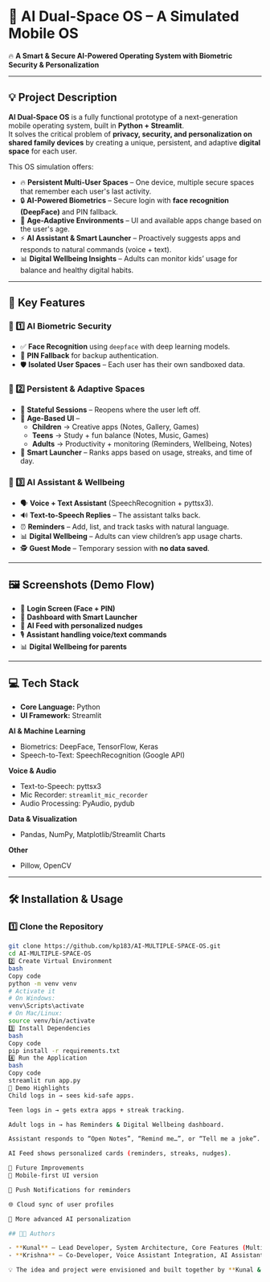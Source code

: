 # 🚀 AI Dual-Space OS – A Simulated Mobile OS

🔥 **A Smart & Secure AI-Powered Operating System with Biometric Security & Personalization**

---

## 💡 Project Description

**AI Dual-Space OS** is a fully functional prototype of a next-generation mobile operating system, built in **Python + Streamlit**.  
It solves the critical problem of **privacy, security, and personalization on shared family devices** by creating a unique, persistent, and adaptive **digital space** for each user.

This OS simulation offers:

- 🔥 **Persistent Multi-User Spaces** – One device, multiple secure spaces that remember each user's last activity.  
- 🔒 **AI-Powered Biometrics** – Secure login with **face recognition (DeepFace)** and PIN fallback.  
- 🎯 **Age-Adaptive Environments** – UI and available apps change based on the user's age.  
- ⚡ **AI Assistant & Smart Launcher** – Proactively suggests apps and responds to natural commands (voice + text).  
- 📊 **Digital Wellbeing Insights** – Adults can monitor kids’ usage for balance and healthy digital habits.  

---

## 🚀 Key Features

### 🔐 1️⃣ AI Biometric Security
- ✅ **Face Recognition** using `deepface` with deep learning models.  
- 🔢 **PIN Fallback** for backup authentication.  
- 🛡️ **Isolated User Spaces** – Each user has their own sandboxed data.  

### 📱 2️⃣ Persistent & Adaptive Spaces
- 🔁 **Stateful Sessions** – Reopens where the user left off.  
- 🎨 **Age-Based UI** –  
  - **Children** → Creative apps (Notes, Gallery, Games)  
  - **Teens** → Study + fun balance (Notes, Music, Games)  
  - **Adults** → Productivity + monitoring (Reminders, Wellbeing, Notes)  
- 🚀 **Smart Launcher** – Ranks apps based on usage, streaks, and time of day.  

### 🤖 3️⃣ AI Assistant & Wellbeing
- 🗣️ **Voice + Text Assistant** (SpeechRecognition + pyttsx3).  
- 🔊 **Text-to-Speech Replies** – The assistant talks back.  
- ⏰ **Reminders** – Add, list, and track tasks with natural language.  
- 📊 **Digital Wellbeing** – Adults can view children’s app usage charts.  
- 🕵️ **Guest Mode** – Temporary session with **no data saved**.  

---

## 🖼️ Screenshots (Demo Flow)

- 🔐 **Login Screen (Face + PIN)**  
- 📲 **Dashboard with Smart Launcher**  
- 🧠 **AI Feed with personalized nudges**  
- 🎙️ **Assistant handling voice/text commands**  
- 📊 **Digital Wellbeing for parents**  

---

## 💻 Tech Stack

- **Core Language:** Python  
- **UI Framework:** Streamlit  

**AI & Machine Learning**
- Biometrics: DeepFace, TensorFlow, Keras  
- Speech-to-Text: SpeechRecognition (Google API)  

**Voice & Audio**
- Text-to-Speech: pyttsx3  
- Mic Recorder: `streamlit_mic_recorder`  
- Audio Processing: PyAudio, pydub  

**Data & Visualization**
- Pandas, NumPy, Matplotlib/Streamlit Charts  

**Other**
- Pillow, OpenCV  

---

## 🛠️ Installation & Usage

### 1️⃣ Clone the Repository
```bash
git clone https://github.com/kp183/AI-MULTIPLE-SPACE-OS.git
cd AI-MULTIPLE-SPACE-OS
2️⃣ Create Virtual Environment
bash
Copy code
python -m venv venv
# Activate it
# On Windows:
venv\Scripts\activate
# On Mac/Linux:
source venv/bin/activate
3️⃣ Install Dependencies
bash
Copy code
pip install -r requirements.txt
4️⃣ Run the Application
bash
Copy code
streamlit run app.py
🎯 Demo Highlights
Child logs in → sees kid-safe apps.

Teen logs in → gets extra apps + streak tracking.

Adult logs in → has Reminders & Digital Wellbeing dashboard.

Assistant responds to “Open Notes”, “Remind me…”, or “Tell me a joke”.

AI Feed shows personalized cards (reminders, streaks, nudges).

🔮 Future Improvements
📱 Mobile-first UI version

🔔 Push Notifications for reminders

🌐 Cloud sync of user profiles

🧠 More advanced AI personalization

## 👨‍💻 Authors

- **Kunal** – Lead Developer, System Architecture, Core Features (Multi-User Spaces, Biometrics, Smart Launcher, AI Feed, Age-Adaptive Apps, etc.)
- **Krishna** – Co-Developer, Voice Assistant Integration, AI Assistant Features, and Idea Co-Creation

💡 The idea and project were envisioned and built together by **Kunal & Krishna**.
